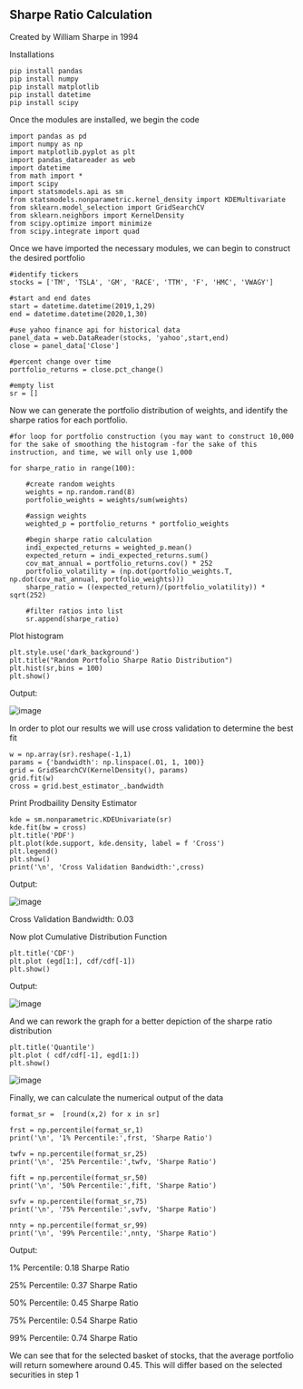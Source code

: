 ## Sharpe Ratio Calculation
Created by William Sharpe in 1994 

Installations

    pip install pandas
    pip install numpy
    pip install matplotlib
    pip install datetime
    pip install scipy

Once the modules are installed, we begin the code

    import pandas as pd
    import numpy as np
    import matplotlib.pyplot as plt
    import pandas_datareader as web
    import datetime
    from math import *
    import scipy
    import statsmodels.api as sm
    from statsmodels.nonparametric.kernel_density import KDEMultivariate
    from sklearn.model_selection import GridSearchCV
    from sklearn.neighbors import KernelDensity
    from scipy.optimize import minimize
    from scipy.integrate import quad


Once we have imported the necessary modules, we can begin to construct the desired portfolio

    #identify tickers
    stocks = ['TM', 'TSLA', 'GM', 'RACE', 'TTM', 'F', 'HMC', 'VWAGY']

    #start and end dates
    start = datetime.datetime(2019,1,29)
    end = datetime.datetime(2020,1,30)

    #use yahoo finance api for historical data
    panel_data = web.DataReader(stocks, 'yahoo',start,end)
    close = panel_data['Close']

    #percent change over time
    portfolio_returns = close.pct_change()

    #empty list
    sr = []


Now we can generate the portfolio distribution of weights, and identify the sharpe ratios for each portfolio.

    #for loop for portfolio construction (you may want to construct 10,000 for the sake of smoothing the histogram -for the sake of this instruction, and time, we will only use 1,000

    for sharpe_ratio in range(100):

        #create random weights
        weights = np.random.rand(8)
        portfolio_weights = weights/sum(weights)

        #assign weights
        weighted_p = portfolio_returns * portfolio_weights

        #begin sharpe ratio calculation
        indi_expected_returns = weighted_p.mean()
        expected_return = indi_expected_returns.sum()
        cov_mat_annual = portfolio_returns.cov() * 252
        portfolio_volatility = (np.dot(portfolio_weights.T, np.dot(cov_mat_annual, portfolio_weights)))
        sharpe_ratio = ((expected_return)/(portfolio_volatility)) * sqrt(252)

        #filter ratios into list
        sr.append(sharpe_ratio)



Plot histogram

    plt.style.use('dark_background')
    plt.title("Random Portfolio Sharpe Ratio Distribution")
    plt.hist(sr,bins = 100)
    plt.show()

Output:

![image](https://github.com/trainake1/Portfolio/assets/158123925/88a191d5-a0e9-487e-8add-5a021c312208)


 In order to plot our results we will use cross validation to determine the best fit

    w = np.array(sr).reshape(-1,1)
    params = {'bandwidth': np.linspace(.01, 1, 100)}
    grid = GridSearchCV(KernelDensity(), params)
    grid.fit(w)
    cross = grid.best_estimator_.bandwidth

Print Prodbaility Density Estimator

    kde = sm.nonparametric.KDEUnivariate(sr)
    kde.fit(bw = cross)
    plt.title('PDF')
    plt.plot(kde.support, kde.density, label = f 'Cross')
    plt.legend()
    plt.show()
    print('\n', 'Cross Validation Bandwidth:',cross)

Output:

![image](https://github.com/trainake1/Portfolio/assets/158123925/28ce8d9d-c433-4652-90a6-084120f4fe2a)


Cross Validation Bandwidth: 0.03

Now plot Cumulative Distribution Function

    plt.title('CDF')
    plt.plot (egd[1:], cdf/cdf[-1])
    plt.show()

Output:

![image](https://github.com/trainake1/Portfolio/assets/158123925/dbea7350-02a6-462f-9234-e4cff486d418)




And we can rework the graph  for a better depiction of the sharpe ratio distribution

    plt.title('Quantile')
    plt.plot ( cdf/cdf[-1], egd[1:])
    plt.show()

![image](https://github.com/trainake1/Portfolio/assets/158123925/a1104da2-509c-4314-bae5-8e2dd7c34a22)



Finally, we can calculate the numerical output of the data

    format_sr =  [round(x,2) for x in sr]

    frst = np.percentile(format_sr,1)
    print('\n', '1% Percentile:',frst, 'Sharpe Ratio')
       
    twfv = np.percentile(format_sr,25)
    print('\n', '25% Percentile:',twfv, 'Sharpe Ratio')

    fift = np.percentile(format_sr,50)
    print('\n', '50% Percentile:',fift, 'Sharpe Ratio')

    svfv = np.percentile(format_sr,75)
    print('\n', '75% Percentile:',svfv, 'Sharpe Ratio')

    nnty = np.percentile(format_sr,99)
    print('\n', '99% Percentile:',nnty, 'Sharpe Ratio')

Output:

1% Percentile: 0.18 Sharpe Ratio

 25% Percentile: 0.37 Sharpe Ratio

 50% Percentile: 0.45 Sharpe Ratio

 75% Percentile: 0.54 Sharpe Ratio

 99% Percentile: 0.74 Sharpe Ratio

We can see that for the selected basket of stocks, that the average portfolio will return somewhere around 0.45. This will differ based on the selected securities in step 1
